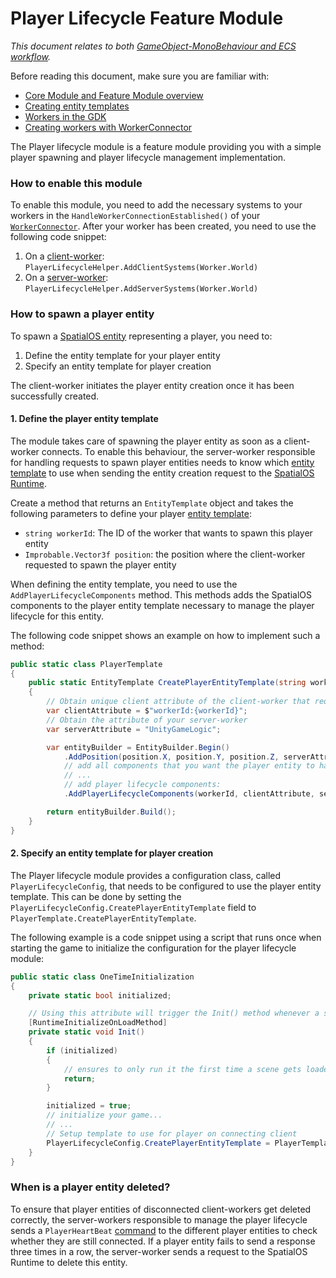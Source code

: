 [//]: # (Doc of docs reference 36)
[//]: # (TODO - technical writer review)

# Player Lifecycle Feature Module
_This document relates to both [GameObject-MonoBehaviour and  ECS workflow]({{urlRoot}}/content/intro-workflows-spos-entities.md)._

Before reading this document, make sure you are familiar with:

  * [Core Module and Feature Module overview]({{urlRoot}}/content/modules/core-and-feature-module-overview.md)
  * [Creating entity templates]({{urlRoot}}/content/entity-templates.md)
  * [Workers in the GDK]({{urlRoot}}/content/workers/workers-in-the-gdk.md)
  * [Creating workers with WorkerConnector]({{urlRoot}}/content/gameobject/api-workerconnector.md)

The Player lifecycle module is a feature module providing you with a simple player spawning and player lifecycle management implementation.

### How to enable this module

To enable this module, you need to add the necessary systems to your workers in the `HandleWorkerConnectionEstablished()` of your [`WorkerConnector`]({{urlRoot}}/content/gameobject/gomb-creating-workers-with-workerconnector.md).
After your worker has been created, you need to use the following code snippet:

1. On a [client-worker]({{urlRoot}}/content/glossary.md#client-worker): `PlayerLifecycleHelper.AddClientSystems(Worker.World)`
1. On a [server-worker]({{urlRoot}}/content/glossary.md#server-worker): `PlayerLifecycleHelper.AddServerSystems(Worker.World)`

### How to spawn a player entity

To spawn a [SpatialOS entity]({{urlRoot}}/content/glossary.md#spatialos-entity) representing
a player, you need to:

1. Define the entity template for your player entity
1. Specify an entity template for player creation

The client-worker initiates the player entity creation once it has been successfully created.

#### 1. Define the player entity template

The module takes care of spawning the player entity as soon as a client-worker connects. To enable this behaviour, the server-worker responsible for handling requests to spawn player entities needs to know which [entity template]({{urlRoot}}/content/entity-templates) to use when sending the entity creation request to the [SpatialOS Runtime]({{urlRoot}}/content/glossary.md#spatialos-runtime).

Create a method that returns an `EntityTemplate` object and takes the following parameters to define your player [entity template]({{urlRoot}}/content/entity-templates):

* `string workerId`: The ID of the worker that wants to spawn this player entity
*  `Improbable.Vector3f position`: the position where  the client-worker requested to spawn the player entity

When defining the entity template, you need to use the `AddPlayerLifecycleComponents` method.
This methods adds the SpatialOS components to the player entity template necessary to manage the player lifecycle for this entity.

The following code snippet shows an example on how to implement such a method:
```csharp
public static class PlayerTemplate
{
    public static EntityTemplate CreatePlayerEntityTemplate(string workerId, Improbable.Vector3f position)
    {
        // Obtain unique client attribute of the client-worker that requested the player entity
        var clientAttribute = $"workerId:{workerId}";
        // Obtain the attribute of your server-worker
        var serverAttribute = "UnityGameLogic";

        var entityBuilder = EntityBuilder.Begin()
            .AddPosition(position.X, position.Y, position.Z, serverAttribute)
            // add all components that you want the player entity to have
            // ...
            // add player lifecycle components:
            .AddPlayerLifecycleComponents(workerId, clientAttribute, serverAttribute);

        return entityBuilder.Build();
    }
}
```

#### 2. Specify an entity template for player creation

The Player lifecycle module provides a configuration class, called `PlayerLifecycleConfig`, that needs to be configured to use the player entity template.
This can be done by setting the `PlayerLifecycleConfig.CreatePlayerEntityTemplate` field to `PlayerTemplate.CreatePlayerEntityTemplate`.

The following example is a code snippet using a script that runs once when starting the game to initialize the configuration for the player lifecycle module:
```csharp
public static class OneTimeInitialization
{
    private static bool initialized;

    // Using this attribute will trigger the Init() method whenever a scene gets loaded.
    [RuntimeInitializeOnLoadMethod]
    private static void Init()
    {
        if (initialized)
        {
            // ensures to only run it the first time a scene gets loaded.
            return;
        }

        initialized = true;
        // initialize your game...
        // ...
        // Setup template to use for player on connecting client
        PlayerLifecycleConfig.CreatePlayerEntityTemplate = PlayerTemplate.CreatePlayerEntityTemplate;
    }
}
```

### When is a player entity deleted?

To ensure that player entities of disconnected client-workers get deleted correctly,
the server-workers responsible to manage the player lifecycle sends a `PlayerHeartBeat` [command]({{urlRoot}}/content/world-component-commands-requests-responses.md) to the different player entities to check whether they are still connected. If a player entity fails to send a response three times in a row, the server-worker sends a request to the SpatialOS Runtime to delete this entity.